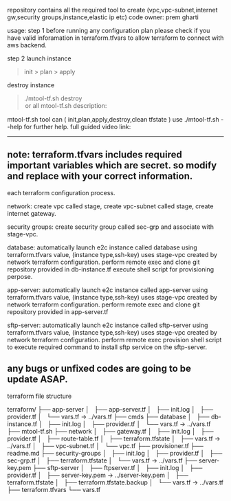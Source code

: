 repository contains all the required tool to create (vpc,vpc-subnet,internet gw,security groups,instance,elastic ip etc)
code owner: prem gharti

usage:
step 1
before running any configuration plan please check if you have valid inforamation in terraform.tfvars to allow terraform to connect with aws backend.

step 2
launch instance
> init > plan > apply 

destroy instance 
> ./mtool-tf.sh destroy <option> or all
mtool-tf.sh description:

mtool-tf.sh tool can ( init,plan,apply,destroy,clean tfstate )
use ./mtool-tf.sh --help for further help.
full guided video link: <under process>

-------------------------------------------------------------------------
note: 
terraform.tfvars includes required important variables which are secret.
so modify and replace with your correct information.
-------------------------------------------------------------------------
each terraform configuration process.

network:
create vpc called stage, create vpc-subnet called stage, create internet gateway.

security groups:
create security group called sec-grp and associate with stage-vpc.

database:
automatically launch e2c instance called database using terraform.tfvars value, (instance type,ssh-key)
uses stage-vpc created by network terraform configuration.
perform remote exec and clone git repository provided in db-instance.tf
execute shell script for provisioning perpose.

app-server: 
automatically launch e2c instance called app-server using terraform.tfvars value, (instance type,ssh-key)
uses stage-vpc created by network terraform configuration.
perform remote exec and clone git repository provided in app-server.tf

sftp-server:
automatically launch e2c instance called sftp-server using terraform.tfvars value, (instance type,ssh-key)
uses stage-vpc created by network terraform configuration.
perform remote exec provision shell script to execute required command to install sftp service on the sftp-server.

any bugs or unfixed codes are going to be update ASAP.
-------------------------------------------------------------------------

terraform file structure

terraform/
├── app-server
│   ├── app-server.tf
│   ├── init.log
│   ├── provider.tf
│   └── vars.tf -> ../vars.tf
├── cmds
├── database
│   ├── db-instance.tf
│   ├── init.log
│   ├── provider.tf
│   └── vars.tf -> ../vars.tf
├── mtool-tf.sh
├── network
│   ├── gateway.tf
│   ├── init.log
│   ├── provider.tf
│   ├── route-table.tf
│   ├── terraform.tfstate
│   ├── vars.tf -> ../vars.tf
│   ├── vpc-subnet.tf
│   └── vpc.tf
├── provisioner.tf
├── readme.md
├── security-groups
│   ├── init.log
│   ├── provider.tf
│   ├── sec-grp.tf
│   ├── terraform.tfstate
│   └── vars.tf -> ../vars.tf
├── server-key.pem
├── sftp-server
│   ├── ftpserver.tf
│   ├── init.log
│   ├── provider.tf
│   ├── server-key.pem -> ../server-key.pem
│   ├── terraform.tfstate
│   ├── terraform.tfstate.backup
│   └── vars.tf -> ../vars.tf
├── terraform.tfvars
└── vars.tf

